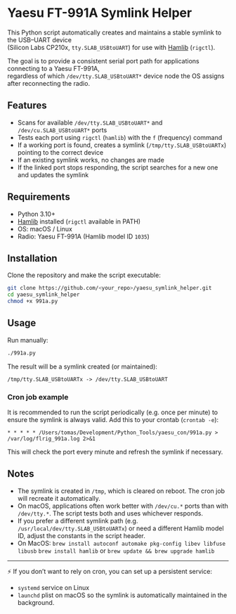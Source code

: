 # Yaesu FT-991A Symlink Helper

This Python script automatically creates and maintains a stable symlink to the USB–UART device  
(Silicon Labs CP210x, `tty.SLAB_USBtoUART`) for use with [Hamlib](https://hamlib.github.io/) (`rigctl`).

The goal is to provide a consistent serial port path for applications connecting to a Yaesu FT-991A,  
regardless of which `/dev/tty.SLAB_USBtoUART*` device node the OS assigns after reconnecting the radio.

## Features

- Scans for available `/dev/tty.SLAB_USBtoUART*` and `/dev/cu.SLAB_USBtoUART*` ports  
- Tests each port using `rigctl` (`hamlib`) with the `f` (frequency) command  
- If a working port is found, creates a symlink (`/tmp/tty.SLAB_USBtoUARTx`) pointing to the correct device  
- If an existing symlink works, no changes are made  
- If the linked port stops responding, the script searches for a new one and updates the symlink  

## Requirements

- Python 3.10+  
- [Hamlib](https://hamlib.github.io/) installed (`rigctl` available in PATH)  
- OS: macOS / Linux  
- Radio: Yaesu FT-991A (Hamlib model ID `1035`)  

## Installation

Clone the repository and make the script executable:

```bash
git clone https://github.com/<your_repo>/yaesu_symlink_helper.git
cd yaesu_symlink_helper
chmod +x 991a.py
````

## Usage

Run manually:

```bash
./991a.py
```

The result will be a symlink created (or maintained):

```
/tmp/tty.SLAB_USBtoUARTx -> /dev/tty.SLAB_USBtoUART
```

### Cron job example

It is recommended to run the script periodically (e.g. once per minute) to ensure the symlink is always valid.
Add this to your crontab (`crontab -e`):

```
* * * * * /Users/tomas/Development/Python_Tools/yaesu_con/991a.py > /var/log/flrig_991a.log 2>&1
```

This will check the port every minute and refresh the symlink if necessary.

## Notes

* The symlink is created in `/tmp`, which is cleared on reboot. The cron job will recreate it automatically.
* On macOS, applications often work better with `/dev/cu.*` ports than with `/dev/tty.*`. The script tests both and uses whichever responds.
* If you prefer a different symlink path (e.g. `/usr/local/dev/tty.SLAB_USBtoUARTx`) or need a different Hamlib model ID, adjust the constants in the script header.
* On MacOS: `brew install autoconf automake pkg-config libev libfuse libusb` `brew install hamlib` or `brew update && brew upgrade hamlib`

---

⚡ If you don’t want to rely on cron, you can set up a persistent service:

* `systemd` service on Linux
* `launchd` plist on macOS
  so the symlink is automatically maintained in the background.
